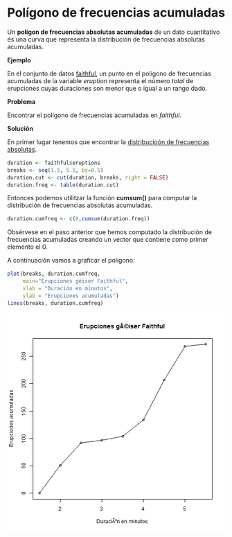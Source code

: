 
# Polígono de frecuencias  acumuladas

Un __polígon de frecuencias absolutas acumuladas__ de un dato cuantitativo és una curva que representa la distribución de frecuencias absolutas acumuladas.

__Ejemplo__

En el conjunto de datos [faithful](README.md), un punto en el polígono de frecuencias acumuladas de la variable _eruption_ representa el número _total_ de erupciones cuyas duraciones son menor que o igual a un rango dado.

__Problema__

Encontrar el polígono de frecuencias acumuladas en _faithful_.

__Solución__

En primer lugar tenemos que encontrar la [distribucioón de frecuencias absolutas](./nquantitative.md).


```r
duration <- faithful$eruptions
breaks <- seq(1.5, 5.5, by=0.5)
duration.cut <- cut(duration, breaks, right = FALSE)
duration.freq <- table(duration.cut)
```
Entonces podemos utilitzar la función __cumsum()__ para computar la distribución de frecuencias absolutas acumuladas.


```r
duration.cumfreq <- c(0,cumsum(duration.freq))
```

Obsérvese en el paso anterior que hemos computado la distribución de frecuencias acumuladas creando un vector que contiene como primer elemento el 0.

A continuación vamos a graficar el polígono:


```r
plot(breaks, duration.cumfreq,
     main="Erupciones géiser Faithful",
     xlab = "Duración en minutos",
     ylab = "Erupciones acumuladas")
lines(breaks, duration.cumfreq)
```

![plot of chunk ncumulativegraph](figure/ncumulativegraph-1.png)

